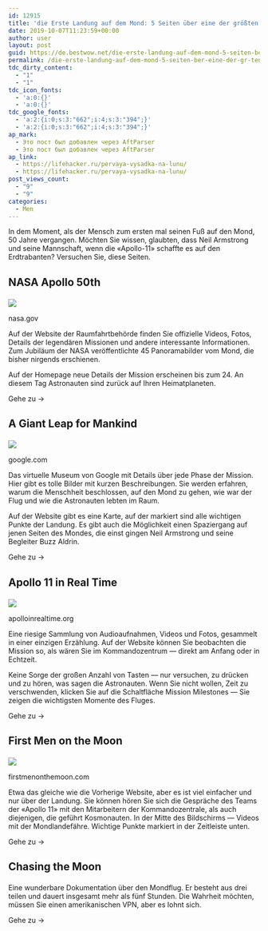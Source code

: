 ```yaml
---
id: 12915
title: 'die Erste Landung auf dem Mond: 5 Seiten über eine der größten Errungenschaften der Menschheit'
date: 2019-10-07T11:23:59+00:00
author: user
layout: post
guid: https://de.bestwow.net/die-erste-landung-auf-dem-mond-5-seiten-ber-eine-der-gr-ten-errungenschaften-der-menschheit/
permalink: /die-erste-landung-auf-dem-mond-5-seiten-ber-eine-der-gr-ten-errungenschaften-der-menschheit/
tdc_dirty_content:
  - "1"
  - "1"
tdc_icon_fonts:
  - 'a:0:{}'
  - 'a:0:{}'
tdc_google_fonts:
  - 'a:2:{i:0;s:3:"662";i:4;s:3:"394";}'
  - 'a:2:{i:0;s:3:"662";i:4;s:3:"394";}'
ap_mark:
  - Это пост был добавлен через AftParser
  - Это пост был добавлен через AftParser
ap_link:
  - https://lifehacker.ru/pervaya-vysadka-na-lunu/
  - https://lifehacker.ru/pervaya-vysadka-na-lunu/
post_views_count:
  - "9"
  - "9"
categories:
  - Men
---
```

In dem Moment, als der Mensch zum ersten mal seinen Fuß auf den Mond, 50 Jahre vergangen. Möchten Sie wissen, glaubten, dass Neil Armstrong und seine Mannschaft, wenn die «Apollo-11» schaffte es auf den Erdtrabanten? Versuchen Sie, diese Seiten.

## NASA Apollo 50th<figure>

![](https://de.bestwow.net/wp-content/uploads/2019/10/pervaya-vysadka-na-lunu-5-saytov-ob-odnom-iz-velichayshih-dostizheniy-chelovechestva-1.jpg) <figcaption>nasa.gov</figcaption></figure> 

Auf der Website der Raumfahrtbehörde finden Sie offizielle Videos, Fotos, Details der legendären Missionen und andere interessante Informationen. Zum Jubiläum der NASA veröffentlichte 45 Panoramabilder vom Mond, die bisher nirgends erschienen.

Auf der Homepage neue Details der Mission erscheinen bis zum 24. An diesem Tag Astronauten sind zurück auf Ihren Heimatplaneten.

Gehe zu →

## A Giant Leap for Mankind<figure>

![](https://de.bestwow.net/wp-content/uploads/2019/10/pervaya-vysadka-na-lunu-5-saytov-ob-odnom-iz-velichayshih-dostizheniy-chelovechestva-2.jpg) <figcaption>google.com</figcaption></figure> 

Das virtuelle Museum von Google mit Details über jede Phase der Mission. Hier gibt es tolle Bilder mit kurzen Beschreibungen. Sie werden erfahren, warum die Menschheit beschlossen, auf den Mond zu gehen, wie war der Flug und wie die Astronauten lebten im Raum.

Auf der Website gibt es eine Karte, auf der markiert sind alle wichtigen Punkte der Landung. Es gibt auch die Möglichkeit einen Spaziergang auf jenen Seiten des Mondes, die einst gingen Neil Armstrong und seine Begleiter Buzz Aldrin.

Gehe zu →

## Apollo 11 in Real Time<figure>

![](https://de.bestwow.net/wp-content/uploads/2019/10/pervaya-vysadka-na-lunu-5-saytov-ob-odnom-iz-velichayshih-dostizheniy-chelovechestva-3.jpg) <figcaption>apolloinrealtime.org</figcaption></figure> 

Eine riesige Sammlung von Audioaufnahmen, Videos und Fotos, gesammelt in einer einzigen Erzählung. Auf der Website können Sie beobachten die Mission so, als wären Sie im Kommandozentrum — direkt am Anfang oder in Echtzeit.

Keine Sorge der großen Anzahl von Tasten — nur versuchen, zu drücken und zu hören, was sagen die Astronauten. Wenn Sie nicht wollen, Zeit zu verschwenden, klicken Sie auf die Schaltfläche Mission Milestones — Sie zeigen die wichtigsten Momente des Fluges.

Gehe zu →

## First Men on the Moon<figure>

![](https://de.bestwow.net/wp-content/uploads/2019/10/pervaya-vysadka-na-lunu-5-saytov-ob-odnom-iz-velichayshih-dostizheniy-chelovechestva-4.jpg) <figcaption>firstmenonthemoon.com</figcaption></figure> 

Etwa das gleiche wie die Vorherige Website, aber es ist viel einfacher und nur über der Landung. Sie können hören Sie sich die Gespräche des Teams der «Apollo 11» mit den Mitarbeitern der Kommandozentrale, als auch diejenigen, die geführt Kosmonauten. In der Mitte des Bildschirms — Videos mit der Mondlandefähre. Wichtige Punkte markiert in der Zeitleiste unten.

Gehe zu →

## Chasing the Moon</p> 

Eine wunderbare Dokumentation über den Mondflug. Er besteht aus drei teilen und dauert insgesamt mehr als fünf Stunden. Die Wahrheit möchten, müssen Sie einen amerikanischen VPN, aber es lohnt sich.

Gehe zu →